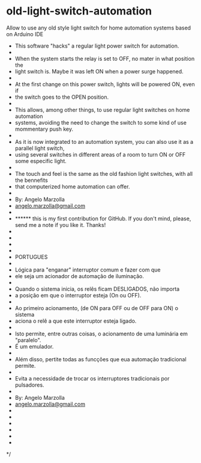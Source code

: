 # old-light-switch-automation
Allow to use any old style light switch for home automation systems based on Arduino IDE

 *  This software "hacks" a regular light power switch for automation.
 *  
 *  When the system starts the relay is set to OFF, no mater in what position the 
 *  light switch is. Maybe it was left ON when a power surge happened.
 *  
 *  At the first change on this power switch, lights will be powered ON, even if
 *  the switch goes to the OPEN position.
 *  
 *  This allows, among other things, to use regular light switches on home automation
 *  systems, avoiding the need to change the switch to some kind of use mommentary push key.
 *  
 *  As it is now integrated to an automation system, you can also use it as a parallel light switch,
 *  using several switches in different areas of a room to turn ON or OFF some especific light.
 *  
 *  The touch and feel is the same as the old fashion light switches, with all the bennefits 
 *  that computerized home automation can offer.
 *  
 *  By: Angelo Marzolla
 *  angelo.marzolla@gmail.com 
 *    
 *  ****** this is my first contribution for GitHub. If you don't mind, please, send me a note if you like it. Thanks!
 *  
 *  
 *  
 *    
 *  PORTUGUES
 *  
 *  Lógica para "enganar" interruptor comum e fazer com que 
 *  ele seja um acionador de automação de iluminação.
 *  
 *  Quando o sistema inicia, os relês ficam DESLIGADOS, não importa
 *  a posição em que o interruptor esteja (On ou OFF).
 *  
 *  Ao primeiro acionamento, (de ON para OFF ou de OFF para ON) o sistema
 *  aciona o relê a que este interruptor esteja ligado.
 *  
 *  Isto permite, entre outras coisas, o acionamento de uma luminária em "paralelo".
 *  É um emulador.
 *  
 *  Além disso, pertite todas as funcções que eua automação tradicional permite.
 *  
 *  Evita a necessidade de trocar os interruptores tradicionais por pulsadores.
 *  
 *  By: Angelo Marzolla
 *  angelo.marzolla@gmail.com 
 *  
 *  
 *  
 *    
 *    
 *    
 */
